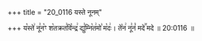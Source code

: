 +++
title = "20_0116 यस्ते नूनम्"

+++
य꣡स्ते꣢ नू꣣न꣡ꣳ श꣡तक्रत꣣वि꣡न्द्र꣢ द्यु꣣म्नि꣡त꣢मो꣣ म꣡दः꣢। ते꣡न꣢ नू꣣नं꣡ मदे꣢꣯ मदे ॥ 20:0116 ॥